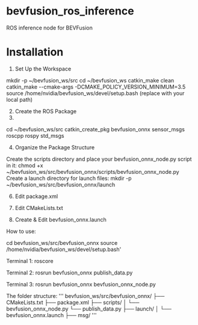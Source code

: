 # bevfusion_ros_inference
ROS inference node for BEVFusion

# Installation

1. Set Up the Workspace

mkdir -p ~/bevfusion_ws/src
cd ~/bevfusion_ws
catkin_make clean
catkin_make --cmake-args -DCMAKE_POLICY_VERSION_MINIMUM=3.5
source /home/nvidia/bevfusion_ws/devel/setup.bash (replace with your local path)

2. Create the ROS Package
3. 
cd ~/bevfusion_ws/src
catkin_create_pkg bevfusion_onnx sensor_msgs roscpp rospy std_msgs

4. Organize the Package Structure

Create the scripts directory and place your bevfusion_onnx_node.py script in it:
chmod +x ~/bevfusion_ws/src/bevfusion_onnx/scripts/bevfusion_onnx_node.py
Create a launch directory for launch files:
mkdir -p ~/bevfusion_ws/src/bevfusion_onnx/launch

6. Edit package.xml

7. Edit CMakeLists.txt

8. Create & Edit bevfusion_onnx.launch

How to use:

cd bevfusion_ws/src/bevfusion_onnx
source /home/nvidia/bevfusion_ws/devel/setup.bash'

Terminal 1: roscore

Terminal 2: rosrun bevfusion_onnx publish_data.py 

Terminal 3: rosrun bevfusion_onnx bevfusion_onnx_node.py


The folder structure:
'''
bevfusion_ws/src/bevfusion_onnx/
├── CMakeLists.txt
├── package.xml
├── scripts/
│   └── bevfusion_onnx_node.py
    └── publish_data.py
├── launch/
│   └── bevfusion_onnx.launch
├── msg/
'''
